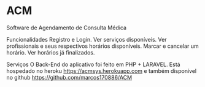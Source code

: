 # ACM
Software de Agendamento de Consulta Médica

Funcionalidades
Registro e Login.
Ver serviços disponíveis.
Ver profissionais e seus respectivos horários disponíveis.
Marcar e cancelar um horário.
Ver horários já finalizados.

Serviços
O Back-End do aplicativo foi feito em PHP + LARAVEL. Está hospedado no heroku https://acmsys.herokuapp.com e também disponível no github https://github.com/marcos170886/ACM

